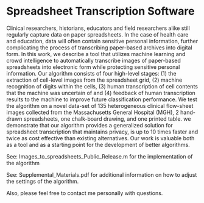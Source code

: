 # Spreadsheet Transcription Software
Clinical researchers, historians, educators and field researchers alike still regularly capture data on paper spreadsheets. In the case of health care and education, data will often contain sensitive personal information, further complicating the process of transcribing paper-based archives into digital form. In this work, we describe a tool that utilizes machine learning and crowd intelligence to automatically transcribe images of paper-based spreadsheets into electronic form while protecting sensitive personal information. Our algorithm consists of four high-level stages: (1) the extraction of cell-level images from the spreadsheet grid, (2) machine recognition of digits within the cells, (3) human transcription of cell contents that the machine was uncertain of and (4) feedback of human transcription results to the machine to improve future classification performance. We test the algorithm on a novel data-set of 135 heterogeneous clinical flow-sheet images collected from the Massachusetts General Hospital (MGH),  2 hand-drawn spreadsheets, one chalk-board drawing, and one printed table. we demonstrate that our algorithm provides a generalized solution for spreadsheet transcription that maintains privacy, is up to 10 times faster and twice as cost effective than existing alternatives. Our work is valuable both as a tool and as a starting point for the development of better algorithms. 

See: Images_to_spreadsheets_Public_Release.m for the implementation of the algorithm

See: Supplemental_Materials.pdf for additional information on how to adjust the settings of the algorithm.

Also, please feel free to contact me personally with questions.
